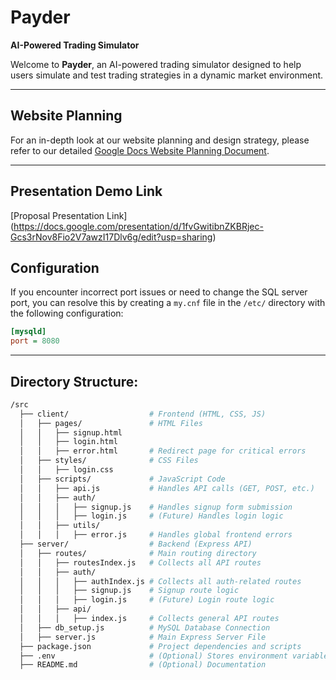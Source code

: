 # Payder

**AI-Powered Trading Simulator**

Welcome to **Payder**, an AI-powered trading simulator designed to help users simulate and test trading strategies in a dynamic market environment.

---

## Website Planning

For an in-depth look at our website planning and design strategy, please refer to our detailed [Google Docs Website Planning Document](https://docs.google.com/document/d/1LZNU5HSjNwkSa0gHM6_UC7K3pLeR-8Uok0LVjuEJgH0/edit?usp=sharing).

---

## Presentation Demo Link

[Proposal Presentation Link] (https://docs.google.com/presentation/d/1fvGwitibnZKBRjec-Gcs3rNov8Fio2V7awzI17Dlv6g/edit?usp=sharing)

## Configuration

If you encounter incorrect port issues or need to change the SQL server port, you can resolve this by creating a `my.cnf` file in the `/etc/` directory with the following configuration:

```ini
[mysqld]
port = 8080
```
---

## Directory Structure:

```bash
/src
  ├── client/                  # Frontend (HTML, CSS, JS)
  │   ├── pages/               # HTML Files
  │   │   ├── signup.html
  │   │   ├── login.html
  │   │   ├── error.html       # Redirect page for critical errors
  │   ├── styles/              # CSS Files
  │   │   ├── login.css
  │   ├── scripts/             # JavaScript Code
  │   │   ├── api.js           # Handles API calls (GET, POST, etc.)
  │   │   ├── auth/
  │   │   │   ├── signup.js    # Handles signup form submission
  │   │   │   ├── login.js     # (Future) Handles login logic
  │   │   ├── utils/
  │   │   │   ├── error.js     # Handles global frontend errors
  ├── server/                  # Backend (Express API)
  │   ├── routes/              # Main routing directory
  │   │   ├── routesIndex.js   # Collects all API routes
  │   │   ├── auth/
  │   │   │   ├── authIndex.js # Collects all auth-related routes
  │   │   │   ├── signup.js    # Signup route logic
  │   │   │   ├── login.js     # (Future) Login route logic
  │   │   ├── api/
  │   │   │   ├── index.js     # Collects general API routes
  │   ├── db_setup.js          # MySQL Database Connection
  │   ├── server.js            # Main Express Server File
  ├── package.json             # Project dependencies and scripts
  ├── .env                     # (Optional) Stores environment variables
  ├── README.md                # (Optional) Documentation

```
